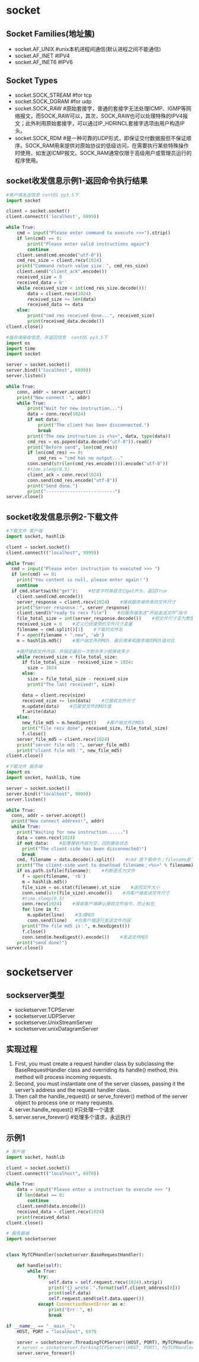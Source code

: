 # socket
## Socket Families(地址簇)
- socket.AF_UNIX #unix本机进程间通信(默认进程之间不能通信)
- socket.AF_INET #IPV4
- socket.AF_INET6 #IPV6

## Socket Types
- socket.SOCK_STREAM #for tcp
- socket.SOCK_DGRAM #for udp
- socket.SOCK_RAW  #原始套接字，普通的套接字无法处理ICMP、IGMP等网络报文，而SOCK_RAW可以，其次，SOCK_RAW也可以处理特殊的IPV4报文；此外利用原始套接字，可以通过IP_HDRINCL套接字选项由用户构造IP头。
- socket.SOCK_RDM  #是一种可靠的UDP形式，即保证交付数据报但不保证顺序。SOCK_RAM用来提供对原始协议的低级访问，在需要执行某些特殊操作时使用，如发送ICMP报文。SOCK_RAM通常仅限于高级用户或管理员运行的程序使用。

## socket收发信息示例1-返回命令执行结果
```python
#客户端发送信息 centOS py3.5下
import socket

client = socket.socket()
client.connect(('localhost', 6999))

while True:
    cmd = input("Please enter command to execute >>>").strip()
    if len(cmd) == 0:
        print("Please enter valid instructions again")
        continue
    client.send(cmd.encode("utf-8"))
    cmd_res_size = client.recv(1024)
    print("Command return value size：", cmd_res_size)
    client.send("client_ack".encode())
    received_size = 0
    received_data = b''
    while received_size < int(cmd_res_size.decode()):
        data = client.recv(1024)
        received_size += len(data)
        received_data += data
    else:
        print("cmd res received done...", received_size)
        print(received_data.decode())
client.close()

```

```python
#服务端接收信息、并返回信息  centOS py3.5下
import os
import time
import socket

server = socket.socket()
server.bind(('localhost', 6999))
server.listen()

while True:
    conn, addr = server.accept()
    print("New connect：", addr)
    while True:
        print("Wait for new instruction...")
        data = conn.recv(1024)
        if not data:
            print("The client has been disconnected.")
            break
        print("The new instruction is <%s>", data, type(data))
        cmd_res = os.popen(data.decode("utf-8")).read()
        print("Before send", len(cmd_res))
        if len(cmd_res) == 0:
            cmd_res = "cmd has no output..."
        conn.send(str(len(cmd_res.encode())).encode("utf-8"))
        #time.sleep(0.5)
        client_ack = conn.recv(1024)
        conn.send(cmd_res.encode("utf-8"))
        print("Send done.")
        print("--------------------------")
server.close()
```

## socket收发信息示例2-下载文件
```python
#下载文件 客户端
import socket, hashlib

client = socket.socket()
client.connect(("localhost", 9999))

while True:
  cmd = input("Please enter instruction to executed >>> ")
  if len(cmd) == 0:
    print("You content is null, please enter again！")
    continue
  if cmd.startswith("get"):    #检查字符串是否已get开头、返回True
    client.send(cmd.encode())
    server_response = client.recv(1024)    #接收服务端传来的文件尺寸
    print("Server response：", server_response)
    client.send(b"ready to recv file")    #向服务端发送“开始发送文件”指令
    file_total_size = int(server_response.decode())    #把文件尺寸变为整型
    received_size = 0    #定义已经接受的文件尺寸变量
    filename = cmd.split()[1]    #下载的文件名
    f = open(filename + ".new", 'wb')
    m = hashlib.md5()    #客户端文件的MD5、最后用来和服务端的MD5值对比

    #循环接收文件内容、并指定最后一次剩余多少就接收多少
    while received_size < file_total_size:
      if file_total_size - received_size > 1024:
        size = 1024
      else:
        size = file_total_size - received_size
        print("The last received!", size)

      data = client.recv(size)
      received_size += len(data)    #已接收文件尺寸
      m.update(data)    #已接受文件的MD5值
      f.write(data)
    else:
      new_file_md5 = m.hexdigest()    #客户端文件的MD5
      print("file recv done", received_size, file_total_size)
      f.close()
    server_file_md5 = client.recv(1024)
    print("server file md5：", server_file_md5)
    print("client file md5：", new_file_md5)
client.close()

```

```python
#下载文件 服务端
import os
import socket, hashlib, time

server = socket.socket()
server.bind(("localhost", 9999))
server.listen()

while True:
  conn, addr = server.accept()
  print("New connect address!", addr)
  while True:
    print("Waiting for new instruction......")
    data = conn.recv(1024)
    if not data:    #如果接收内容为空、回到接收状态
      print("The client-side has been disconnected!")
      break
    cmd, filename = data.decode().split()    #cmd 是下载命令；filename是下载的文件名
    print("The client-side want to download filename：<%s>" % filename)
    if os.path.isfile(filename):    #判断是否为文件
      f = open(filename, 'rb')
      m = hashlib.md5()
      file_size = os.stat(filename).st_size    #返回文件大小
      conn.send(str(file_size).encode())    #向客户端发送文件尺寸
      #time.sleep(0.5)
      conn.recv(1024)    #接收客户端确认接收文件指令、防止粘包
      for line in f:
        m.update(line)    #生成MD5
        conn.send(line)   #向客户端逐行发送文件内容
      print("The file md5 is：", m.hexdigest())
      f.close()
      conn.send(m.hexdigest().encode())    #发送文件MD5
    print("send done!")
server.close()
```
# socketserver
## sockserver类型
- socketserver.TCPServer
- socketserver.UDPServer
- socketserver.UnixStreamServer
- socketserver.unixDatagramServer

## 实现过程
1. First, you must create a request handler class by subclassing the BaseRequestHandler class and overriding its handle() method; this method will process incoming requests. 　　
2. Second, you must instantiate one of the server classes, passing it the server’s address and the request handler class.
3. Then call the handle_request() or serve_forever() method of the server object to process one or many requests.
4. server.handle_request() #只处理一个请求
5. server.serve_forever() #处理多个请求，永远执行

## 示例1
```python
# 客户端
import socket, hashlib

client = socket.socket()
client.connect(("localhost", 6970))

while True:
    data = input("Please enter a instruction to execute >>> ")
    if len(data) == 0:
        continue
    client.send(data.encode())
    received_data = client.recv(1024)
    print(received_data)
client.close()
```

```python
# 服务器端
import socketserver


class MyTCPHandler(socketserver.BaseRequestHandler):

    def handle(self):
        while True:
            try:
                self.data = self.request.recv(1024).strip()
                print("{} wrote：".format(self.client_address[0]))
                print(self.data)
                self.request.send(self.data.upper())
            except ConnectionResetError as e:
                print("Err：", e)
                break

if __name__ == "__main__":
    HOST, PORT = "localhost", 6970

    server = socketserver.ThreadingTCPServer((HOST, PORT), MyTCPHandler)    #线程化
    # server = socketserver.ForkingTCPServer((HOST, PORT), MyTCPHandler)    #进程化
    server.serve_forever()
```
